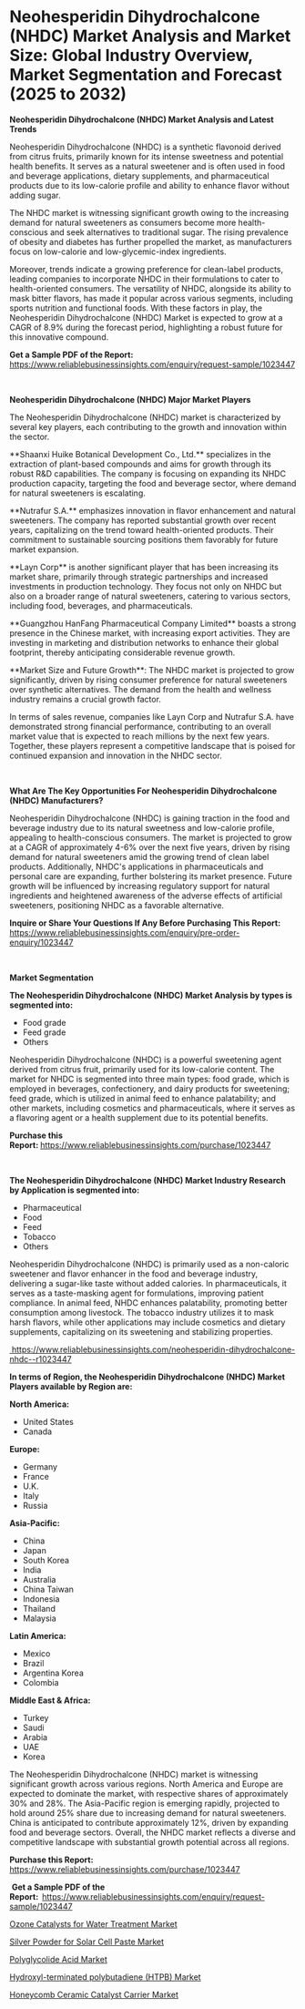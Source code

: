 <p><h1>Neohesperidin Dihydrochalcone (NHDC) Market Analysis and Market Size: Global Industry Overview, Market Segmentation and Forecast (2025 to 2032)</h1></p><p><strong>Neohesperidin Dihydrochalcone (NHDC) Market Analysis and Latest Trends</strong></p>
<p><p>Neohesperidin Dihydrochalcone (NHDC) is a synthetic flavonoid derived from citrus fruits, primarily known for its intense sweetness and potential health benefits. It serves as a natural sweetener and is often used in food and beverage applications, dietary supplements, and pharmaceutical products due to its low-calorie profile and ability to enhance flavor without adding sugar.</p><p>The NHDC market is witnessing significant growth owing to the increasing demand for natural sweeteners as consumers become more health-conscious and seek alternatives to traditional sugar. The rising prevalence of obesity and diabetes has further propelled the market, as manufacturers focus on low-calorie and low-glycemic-index ingredients. </p><p>Moreover, trends indicate a growing preference for clean-label products, leading companies to incorporate NHDC in their formulations to cater to health-oriented consumers. The versatility of NHDC, alongside its ability to mask bitter flavors, has made it popular across various segments, including sports nutrition and functional foods. With these factors in play, the Neohesperidin Dihydrochalcone (NHDC) Market is expected to grow at a CAGR of 8.9% during the forecast period, highlighting a robust future for this innovative compound.</p></p>
<p><strong>Get a Sample PDF of the Report:&nbsp;</strong> <a href="https://www.reliablebusinessinsights.com/enquiry/request-sample/1023447?utm_campaign=75&utm_medium=2&utm_source=Github&utm_content=ia&utm_term=02042025&utm_id=neohesperidin-dihydrochalcone-nhdc">https://www.reliablebusinessinsights.com/enquiry/request-sample/1023447</a></p>
<p>&nbsp;</p>
<p><strong>Neohesperidin Dihydrochalcone (NHDC) Major Market Players</strong></p>
<p><p>The Neohesperidin Dihydrochalcone (NHDC) market is characterized by several key players, each contributing to the growth and innovation within the sector. </p><p>**Shaanxi Huike Botanical Development Co., Ltd.** specializes in the extraction of plant-based compounds and aims for growth through its robust R&D capabilities. The company is focusing on expanding its NHDC production capacity, targeting the food and beverage sector, where demand for natural sweeteners is escalating.</p><p>**Nutrafur S.A.** emphasizes innovation in flavor enhancement and natural sweeteners. The company has reported substantial growth over recent years, capitalizing on the trend toward health-oriented products. Their commitment to sustainable sourcing positions them favorably for future market expansion.</p><p>**Layn Corp** is another significant player that has been increasing its market share, primarily through strategic partnerships and increased investments in production technology. They focus not only on NHDC but also on a broader range of natural sweeteners, catering to various sectors, including food, beverages, and pharmaceuticals.</p><p>**Guangzhou HanFang Pharmaceutical Company Limited** boasts a strong presence in the Chinese market, with increasing export activities. They are investing in marketing and distribution networks to enhance their global footprint, thereby anticipating considerable revenue growth.</p><p>**Market Size and Future Growth**: The NHDC market is projected to grow significantly, driven by rising consumer preference for natural sweeteners over synthetic alternatives. The demand from the health and wellness industry remains a crucial growth factor.</p><p>In terms of sales revenue, companies like Layn Corp and Nutrafur S.A. have demonstrated strong financial performance, contributing to an overall market value that is expected to reach millions by the next few years. Together, these players represent a competitive landscape that is poised for continued expansion and innovation in the NHDC sector.</p></p>
<p>&nbsp;</p>
<p><strong>What Are The Key Opportunities For Neohesperidin Dihydrochalcone (NHDC) Manufacturers?</strong></p>
<p><p>Neohesperidin Dihydrochalcone (NHDC) is gaining traction in the food and beverage industry due to its natural sweetness and low-calorie profile, appealing to health-conscious consumers. The market is projected to grow at a CAGR of approximately 4-6% over the next five years, driven by rising demand for natural sweeteners amid the growing trend of clean label products. Additionally, NHDC's applications in pharmaceuticals and personal care are expanding, further bolstering its market presence. Future growth will be influenced by increasing regulatory support for natural ingredients and heightened awareness of the adverse effects of artificial sweeteners, positioning NHDC as a favorable alternative.</p></p>
<p><strong>Inquire or Share Your Questions If Any Before Purchasing This Report:</strong> <a href="https://www.reliablebusinessinsights.com/enquiry/pre-order-enquiry/1023447?utm_campaign=75&utm_medium=2&utm_source=Github&utm_content=ia&utm_term=02042025&utm_id=neohesperidin-dihydrochalcone-nhdc">https://www.reliablebusinessinsights.com/enquiry/pre-order-enquiry/1023447</a></p>
<p>&nbsp;</p>
<p><strong>Market Segmentation</strong></p>
<p><strong>The Neohesperidin Dihydrochalcone (NHDC) Market Analysis by types is segmented into:</strong></p>
<p><ul><li>Food grade</li><li>Feed grade</li><li>Others</li></ul></p>
<p><p>Neohesperidin Dihydrochalcone (NHDC) is a powerful sweetening agent derived from citrus fruit, primarily used for its low-calorie content. The market for NHDC is segmented into three main types: food grade, which is employed in beverages, confectionery, and dairy products for sweetening; feed grade, which is utilized in animal feed to enhance palatability; and other markets, including cosmetics and pharmaceuticals, where it serves as a flavoring agent or a health supplement due to its potential benefits.</p></p>
<p><strong>Purchase this Report:&nbsp;</strong><a href="https://www.reliablebusinessinsights.com/purchase/1023447?utm_campaign=75&utm_medium=2&utm_source=Github&utm_content=ia&utm_term=02042025&utm_id=neohesperidin-dihydrochalcone-nhdc">https://www.reliablebusinessinsights.com/purchase/1023447</a></p>
<p>&nbsp;</p>
<p><strong>The Neohesperidin Dihydrochalcone (NHDC) Market Industry Research by Application is segmented into:</strong></p>
<p><ul><li>Pharmaceutical</li><li>Food</li><li>Feed</li><li>Tobacco</li><li>Others</li></ul></p>
<p><p>Neohesperidin Dihydrochalcone (NHDC) is primarily used as a non-caloric sweetener and flavor enhancer in the food and beverage industry, delivering a sugar-like taste without added calories. In pharmaceuticals, it serves as a taste-masking agent for formulations, improving patient compliance. In animal feed, NHDC enhances palatability, promoting better consumption among livestock. The tobacco industry utilizes it to mask harsh flavors, while other applications may include cosmetics and dietary supplements, capitalizing on its sweetening and stabilizing properties.</p></p>
<p><a href="https://www.reliablebusinessinsights.com/neohesperidin-dihydrochalcone-nhdc--r1023447?utm_campaign=75&utm_medium=2&utm_source=Github&utm_content=ia&utm_term=02042025&utm_id=neohesperidin-dihydrochalcone-nhdc">&nbsp;https://www.reliablebusinessinsights.com/neohesperidin-dihydrochalcone-nhdc--r1023447</a></p>
<p><strong>In terms of Region, the Neohesperidin Dihydrochalcone (NHDC) Market Players available by Region are:</strong></p>
<p>
    <p> <strong> North America: </strong>
        <ul>
            <li>United States</li>
            <li>Canada</li>
        </ul>
        </p> 
    <p> <strong> Europe: </strong>
        <ul>
            <li>Germany</li>
            <li>France</li>
            <li>U.K.</li>
            <li>Italy</li>
            <li>Russia</li>
        </ul>
        </p> 
    <p> <strong> Asia-Pacific: </strong>
        <ul>
            <li>China</li>
            <li>Japan</li>
            <li>South Korea</li>
            <li>India</li>
            <li>Australia</li>
            <li>China Taiwan</li>
            <li>Indonesia</li>
            <li>Thailand</li>
            <li>Malaysia</li>
        </ul>
        </p> 
    <p> <strong> Latin America: </strong>
        <ul>
            <li>Mexico</li>
            <li>Brazil</li>
            <li>Argentina Korea</li>
            <li>Colombia</li>
        </ul>
        </p> 
    <p> <strong> Middle East & Africa: </strong>
        <ul>
            <li>Turkey</li>
            <li>Saudi</li>
            <li>Arabia</li>
            <li>UAE</li>
            <li>Korea</li>
        </ul>
    </p>
    </p>
<p><p>The Neohesperidin Dihydrochalcone (NHDC) market is witnessing significant growth across various regions. North America and Europe are expected to dominate the market, with respective shares of approximately 30% and 28%. The Asia-Pacific region is emerging rapidly, projected to hold around 25% share due to increasing demand for natural sweeteners. China is anticipated to contribute approximately 12%, driven by expanding food and beverage sectors. Overall, the NHDC market reflects a diverse and competitive landscape with substantial growth potential across all regions.</p></p>
<p><strong>Purchase this Report: </strong><a href="https://www.reliablebusinessinsights.com/purchase/1023447?utm_campaign=75&utm_medium=2&utm_source=Github&utm_content=ia&utm_term=02042025&utm_id=neohesperidin-dihydrochalcone-nhdc">https://www.reliablebusinessinsights.com/purchase/1023447</a></p>
<p>&nbsp;<strong>Get a Sample PDF of the Report:&nbsp;&nbsp;</strong><a href="https://www.reliablebusinessinsights.com/enquiry/request-sample/1023447?utm_campaign=75&utm_medium=2&utm_source=Github&utm_content=ia&utm_term=02042025&utm_id=neohesperidin-dihydrochalcone-nhdc">https://www.reliablebusinessinsights.com/enquiry/request-sample/1023447</a></p>
<p><strong></strong></p>
<p><p><a href="https://github.com/gavalegeyndt26/Market-Research-Report-List-1/blob/main/ozone-catalysts-for-water-treatment-market.md?utm_campaign=75&utm_medium=2&utm_source=Github&utm_content=ia&utm_term=02042025&utm_id=neohesperidin-dihydrochalcone-nhdc">Ozone Catalysts for Water Treatment Market</a></p><p><a href="https://github.com/abuegalawixo/Market-Research-Report-List-1/blob/main/silver-powder-for-solar-cell-paste-market.md?utm_campaign=75&utm_medium=2&utm_source=Github&utm_content=ia&utm_term=02042025&utm_id=neohesperidin-dihydrochalcone-nhdc">Silver Powder for Solar Cell Paste Market</a></p><p><a href="https://github.com/kavechoxo/Market-Research-Report-List-1/blob/main/polyglycolide-acid-market.md?utm_campaign=75&utm_medium=2&utm_source=Github&utm_content=ia&utm_term=02042025&utm_id=neohesperidin-dihydrochalcone-nhdc">Polyglycolide Acid Market</a></p><p><a href="https://github.com/boonegoicks7/Market-Research-Report-List-1/blob/main/hydroxyl-terminated-polybutadiene-htpb-market.md?utm_campaign=75&utm_medium=2&utm_source=Github&utm_content=ia&utm_term=02042025&utm_id=neohesperidin-dihydrochalcone-nhdc">Hydroxyl-terminated polybutadiene (HTPB) Market</a></p><p><a href="https://github.com/cernkomlkawi/Market-Research-Report-List-1/blob/main/honeycomb-ceramic-catalyst-carrier-market.md?utm_campaign=75&utm_medium=2&utm_source=Github&utm_content=ia&utm_term=02042025&utm_id=neohesperidin-dihydrochalcone-nhdc">Honeycomb Ceramic Catalyst Carrier Market</a></p></p>